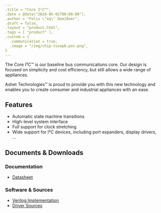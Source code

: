 ```yaml
---
.title = "Core I²C™",
.date = @date("2024-05-01T00:00:00"),
.author = "Felix \"xq\" Queißner",
.draft = false,
.layout = "product.html",
.tags = [ "product" ],
.custom = {
  .communication = true,
  .image = "/img/chip-tssop8.pov.png",
}
---
```

<p>The Core&nbsp;I²C™ is our baseline bus communications core. Our design is focused on simplicity and cost efficiency, but still allows a wide range of appliances.</p>

<p>Ashet&nbsp;Technologies™ is proud to provide you with this new technology and enables you to create consumer and industrial appliances with an ease.</p>

<h2>Features</h2>

<ul>
  <li>Automatic state machine transitions</li>
  <li>High-level system interface</li>
  <li>Full support for clock stretching</li>
  <li>Wide support for I²C devices, including port expanders, display drivers, ...</li>
</ul>

<h2>Documents &amp; Downloads</h2>

<h3>Documentation</h3>

<ul>
  <li><a href="">Datasheet</a></li>
</ul>

<h3>Software &amp; Sources</h3>

<ul>
  <li><a href="https://git.random-projects.net/Ashet-Technologies/ACT-HC/src/branch/master/src/modules/i2c.v" target="_blank">Verilog Implementation</a></li>
  <li><a href="" target="_blank">Driver Sources</a></li>
</ul>